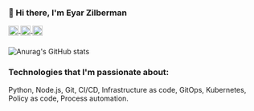 ### 👋 Hi there, I'm Eyar Zilberman

<a href="https://twitter.com/eyarzilb" target="blank">
  <img align="center" src="https://cdn.jsdelivr.net/npm/@fortawesome/fontawesome-free@5.15.2/svgs/brands/twitter.svg" alt="Twitter" height="20" width="20" />
</a>

<a href="https://dev.to/eyarz" target="blank">
  <img align="center" src="https://cdn.jsdelivr.net/npm/@fortawesome/fontawesome-free@5.15.2/svgs/brands/dev.svg" alt="Keybase" height="20" width="20" />
</a>

<a href="https://www.linkedin.com/in/eyar-zilberman/" target="blank">
  <img align="center" src="https://cdn.jsdelivr.net/npm/@fortawesome/fontawesome-free@5.15.2/svgs/brands/linkedin.svg" alt="LinkedIn" height="20" width="20" />
</a>  

###  

![Anurag's GitHub stats](https://github-readme-stats.vercel.app/api?username=eyarz&show_icons=true&count_private=true&theme=nord&hide=stars)

### Technologies that I'm passionate about: 
Python, Node.js, Git, CI/CD, Infrastructure as code, GitOps, Kubernetes, Policy as code, Process automation.

<!--
**eyarz/eyarz** is a ✨ _special_ ✨ repository because its `README.md` (this file) appears on your GitHub profile.

Here are some ideas to get you started:

- 🔭 I’m currently working on ...
- 🌱 I’m currently learning ...
- 👯 I’m looking to collaborate on ...
- 🤔 I’m looking for help with ...
- 💬 Ask me about ...
- 📫 How to reach me: ...
- 😄 Pronouns: ...
- ⚡ Fun fact: ...
-->
